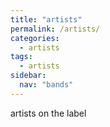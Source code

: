 ```yaml
---
title: "artists"
permalink: /artists/
categories:
  - artists
tags:
  - artists
sidebar:
  nav: "bands"
---
```


artists on the label
